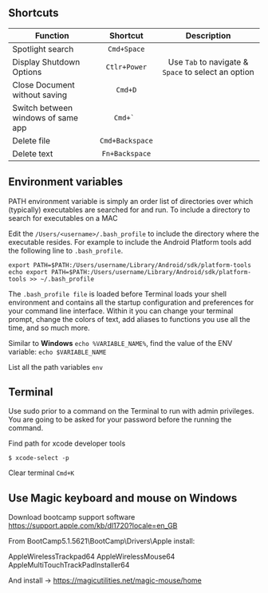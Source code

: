 ## Shortcuts

|Function                                                           | Shortcut       | Description                                         |
|-------------------------------------------------------------------|:--------------:|:---------------------------------------------------:|
|Spotlight search                                                   | `Cmd+Space`    |                                                     | 
|Display Shutdown Options                                           | `Ctlr+Power`   | Use `Tab` to navigate & `Space` to select an option |
|Close Document without saving                                      | `Cmd+D`        |                                                     |
|Switch between windows of same app                                 | ``Cmd+` ``     |                                                     |
|Delete file                                                        | `Cmd+Backspace`|                                                     |
|Delete text                                                        | `Fn+Backspace` |                                                     |

## Environment variables

PATH environment variable is simply an order list of directories over which (typically) executables are searched for and run. To include a directory to search for executables on a MAC

Edit the `/Users/<username>/.bash_profile` to include the directory where the executable resides. For example to include the Android Platform tools add the following line to `.bash_profile`.

`export PATH=$PATH:/Users/username/Library/Android/sdk/platform-tools`  
`echo export PATH=$PATH:/Users/username/Library/Android/sdk/platform-tools >> ~/.bash_profile`

The `.bash_profile file` is loaded before Terminal loads your shell environment and contains all the startup configuration and preferences for your command line interface. Within it you can change your terminal prompt, change the colors of text, add aliases to functions you use all the time, and so much more.

Similar to **Windows** `echo %VARIABLE_NAME%`, find the value of the ENV variable: `echo $VARIABLE_NAME` 

List all the path variables `env`

## Terminal ##
Use sudo prior to a command on the Terminal to run with admin privileges. You are going to be asked for your password before the running the command.

Find path for xcode developer tools
```
$ xcode-select -p
```

Clear terminal  `Cmd+K`

## Use Magic keyboard and mouse on Windows

Download bootcamp support software https://support.apple.com/kb/dl1720?locale=en_GB

From BootCamp5.1.5621\BootCamp\Drivers\Apple install:

AppleWirelessTrackpad64
AppleWirelessMouse64
AppleMultiTouchTrackPadInstaller64

And install -> https://magicutilities.net/magic-mouse/home

